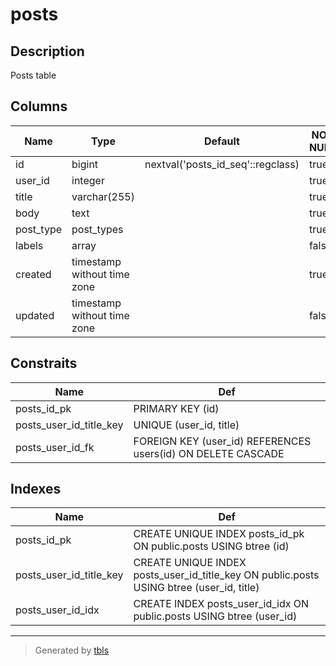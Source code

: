 # posts

## Description

Posts table

## Columns

| Name | Type | Default | NOT NULL | Comment |
| ---- | ---- | ------- | -------- | ------- |
| id | bigint | nextval('posts_id_seq'::regclass) | true |  |
| user_id | integer |  | true |  |
| title | varchar(255) |  | true |  |
| body | text |  | true |  |
| post_type | post_types |  | true | public/private/draft |
| labels | array |  | false |  |
| created | timestamp without time zone |  | true |  |
| updated | timestamp without time zone |  | false |  |

## Constraits

| Name | Def |
| ---- | --- |
| posts_id_pk | PRIMARY KEY (id) |
| posts_user_id_title_key | UNIQUE (user_id, title) |
| posts_user_id_fk | FOREIGN KEY (user_id) REFERENCES users(id) ON DELETE CASCADE |

## Indexes

| Name | Def |
| ---- | --- |
| posts_id_pk | CREATE UNIQUE INDEX posts_id_pk ON public.posts USING btree (id) |
| posts_user_id_title_key | CREATE UNIQUE INDEX posts_user_id_title_key ON public.posts USING btree (user_id, title) |
| posts_user_id_idx | CREATE INDEX posts_user_id_idx ON public.posts USING btree (user_id) |

---

> Generated by [tbls](https://github.com/k1LoW/tbls)